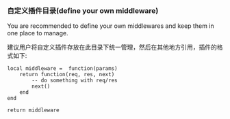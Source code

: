 
### 自定义插件目录(define your own middleware)


You are recommended to define your own middlewares and keep them in one place to manage.

建议用户将自定义插件存放在此目录下统一管理，然后在其他地方引用，插件的格式如下:

```
local middleware =  function(params)
	return function(req, res, next)
		-- do something with req/res
		next()
	end
end

return middleware
```

